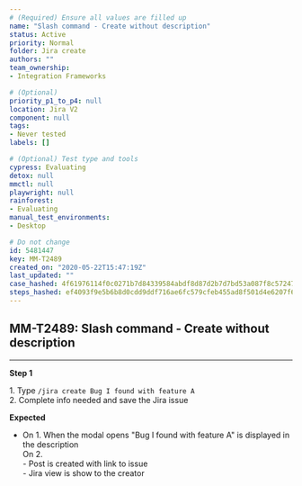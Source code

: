 ```yaml
---
# (Required) Ensure all values are filled up
name: "Slash command - Create without description"
status: Active
priority: Normal
folder: Jira create
authors: ""
team_ownership: 
- Integration Frameworks

# (Optional)
priority_p1_to_p4: null
location: Jira V2
component: null
tags: 
- Never tested
labels: []

# (Optional) Test type and tools
cypress: Evaluating
detox: null
mmctl: null
playwright: null
rainforest: 
- Evaluating
manual_test_environments: 
- Desktop

# Do not change
id: 5481447
key: MM-T2489
created_on: "2020-05-22T15:47:19Z"
last_updated: ""
case_hashed: 4f61976114f0c0271b7d84339584abdf8d87d2b7d7bd53a087f8c572476d0a2eb68368f85d4526b903cf0899a8a94f5b
steps_hashed: ef4093f9e5b6b8d0cdd9ddf716ae6fc579cfeb455ad8f501d4e6207f6ff370e1078b7f126de7dcf5708372969cf31895
---
```


<!-- (Auto-generated) Based on frontmatter's "key" and "name" -->

## MM-T2489: Slash command - Create without description

---

**Step 1**

1\. Type `/jira create Bug I found with feature A`\
2\. Complete info needed and save the Jira issue

**Expected**

- On 1. When the modal opens "Bug I found with feature A" is displayed in the description\
  On 2.\
  \- Post is created with link to issue\
  \- Jira view is show to the creator
